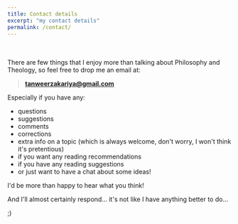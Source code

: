 ```yaml
---
title: Contact details
excerpt: "my contact details"
permalink: /contact/
---
```

<br>
<br>
There are few things that I enjoy more than talking about Philosophy and Theology, so feel free to drop me an email at:

> **tanweerzakariya@gmail.com**

Especially if you have any:
- questions
- suggestions
- comments
- corrections
- extra info on a topic (which is always welcome, don't worry, I won't think it's pretentious) 
- if you want any reading recommendations
- if you have any reading suggestions
- or just want to have a chat about some ideas!

I'd be more than happy to hear what you think!

And I'll almost certainly respond... it's not like I have anything better to do...

;)
